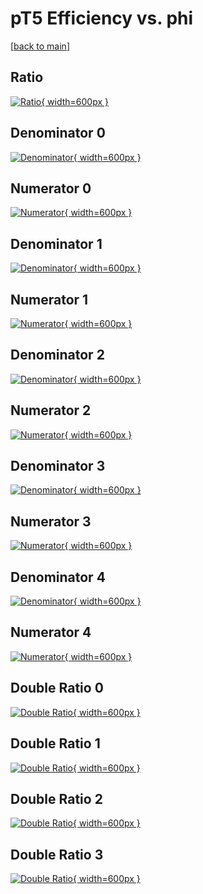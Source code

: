 # pT5 Efficiency vs. phi

[[back to main](./)]



## Ratio

[![Ratio](../mtv/var/pT5_xtr_0_-1_eff_phi.png){ width=600px }](../mtv/var/pT5_xtr_0_-1_eff_phi.pdf)

## Denominator 0

[![Denominator](../mtv/den/pT5_xtr_0_-1_eff_phi_den0.png){ width=600px }](../mtv/den/pT5_xtr_0_-1_eff_phi_den0.pdf)

## Numerator 0

[![Numerator](../mtv/num/pT5_xtr_0_-1_eff_phi_num0.png){ width=600px }](../mtv/num/pT5_xtr_0_-1_eff_phi_num0.pdf)

## Denominator 1

[![Denominator](../mtv/den/pT5_xtr_0_-1_eff_phi_den1.png){ width=600px }](../mtv/den/pT5_xtr_0_-1_eff_phi_den1.pdf)

## Numerator 1

[![Numerator](../mtv/num/pT5_xtr_0_-1_eff_phi_num1.png){ width=600px }](../mtv/num/pT5_xtr_0_-1_eff_phi_num1.pdf)

## Denominator 2

[![Denominator](../mtv/den/pT5_xtr_0_-1_eff_phi_den2.png){ width=600px }](../mtv/den/pT5_xtr_0_-1_eff_phi_den2.pdf)

## Numerator 2

[![Numerator](../mtv/num/pT5_xtr_0_-1_eff_phi_num2.png){ width=600px }](../mtv/num/pT5_xtr_0_-1_eff_phi_num2.pdf)

## Denominator 3

[![Denominator](../mtv/den/pT5_xtr_0_-1_eff_phi_den3.png){ width=600px }](../mtv/den/pT5_xtr_0_-1_eff_phi_den3.pdf)

## Numerator 3

[![Numerator](../mtv/num/pT5_xtr_0_-1_eff_phi_num3.png){ width=600px }](../mtv/num/pT5_xtr_0_-1_eff_phi_num3.pdf)

## Denominator 4

[![Denominator](../mtv/den/pT5_xtr_0_-1_eff_phi_den4.png){ width=600px }](../mtv/den/pT5_xtr_0_-1_eff_phi_den4.pdf)

## Numerator 4

[![Numerator](../mtv/num/pT5_xtr_0_-1_eff_phi_num4.png){ width=600px }](../mtv/num/pT5_xtr_0_-1_eff_phi_num4.pdf)

## Double Ratio 0

[![Double Ratio](../mtv/ratio/pT5_xtr_0_-1_eff_phi_ratio0.png){ width=600px }](../mtv/ratio/pT5_xtr_0_-1_eff_phi_ratio0.pdf)

## Double Ratio 1

[![Double Ratio](../mtv/ratio/pT5_xtr_0_-1_eff_phi_ratio1.png){ width=600px }](../mtv/ratio/pT5_xtr_0_-1_eff_phi_ratio1.pdf)

## Double Ratio 2

[![Double Ratio](../mtv/ratio/pT5_xtr_0_-1_eff_phi_ratio2.png){ width=600px }](../mtv/ratio/pT5_xtr_0_-1_eff_phi_ratio2.pdf)

## Double Ratio 3

[![Double Ratio](../mtv/ratio/pT5_xtr_0_-1_eff_phi_ratio3.png){ width=600px }](../mtv/ratio/pT5_xtr_0_-1_eff_phi_ratio3.pdf)

